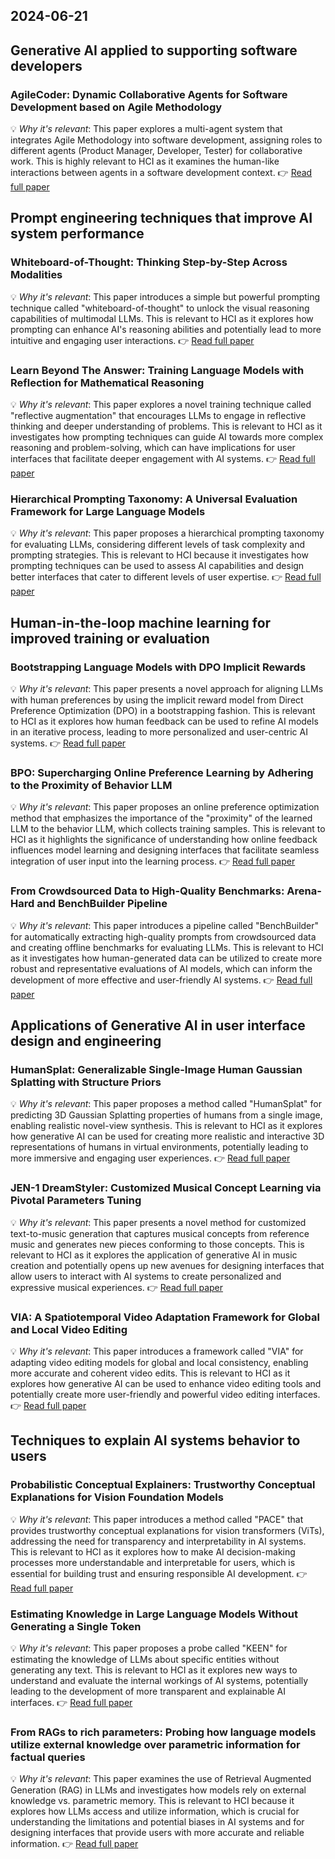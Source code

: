 ## 2024-06-21

## Generative AI applied to supporting software developers
### AgileCoder: Dynamic Collaborative Agents for Software Development based on Agile Methodology
💡 *Why it's relevant*: This paper explores a multi-agent system that integrates Agile Methodology into software development, assigning roles to different agents (Product Manager, Developer, Tester) for collaborative work. This is highly relevant to HCI as it examines the human-like interactions between agents in a software development context.
👉 [ Read full paper](https://arxiv.org/pdf/2406.11912)

## Prompt engineering techniques that improve AI system performance
### Whiteboard-of-Thought: Thinking Step-by-Step Across Modalities
💡 *Why it's relevant*:  This paper introduces a simple but powerful prompting technique called "whiteboard-of-thought" to unlock the visual reasoning capabilities of multimodal LLMs. This is relevant to HCI as it explores how prompting can enhance AI's reasoning abilities and potentially lead to more intuitive and engaging user interactions.
👉 [ Read full paper](https://arxiv.org/pdf/2406.14562)

### Learn Beyond The Answer: Training Language Models with Reflection for Mathematical Reasoning
💡 *Why it's relevant*:  This paper explores a novel training technique called "reflective augmentation" that encourages LLMs to engage in reflective thinking and deeper understanding of problems. This is relevant to HCI as it investigates how prompting techniques can guide AI towards more complex reasoning and problem-solving, which can have implications for user interfaces that facilitate deeper engagement with AI systems.
👉 [ Read full paper](https://arxiv.org/pdf/2406.12050)

### Hierarchical Prompting Taxonomy: A Universal Evaluation Framework for Large Language Models
💡 *Why it's relevant*:  This paper proposes a hierarchical prompting taxonomy for evaluating LLMs, considering different levels of task complexity and prompting strategies. This is relevant to HCI because it investigates how prompting techniques can be used to assess AI capabilities and design better interfaces that cater to different levels of user expertise. 
👉 [ Read full paper](https://arxiv.org/pdf/2406.12644)

## Human-in-the-loop machine learning for improved training or evaluation
### Bootstrapping Language Models with DPO Implicit Rewards
💡 *Why it's relevant*:  This paper presents a novel approach for aligning LLMs with human preferences by using the implicit reward model from Direct Preference Optimization (DPO) in a bootstrapping fashion. This is relevant to HCI as it explores how human feedback can be used to refine AI models in an iterative process, leading to more personalized and user-centric AI systems.
👉 [ Read full paper](https://arxiv.org/pdf/2406.09760)

### BPO: Supercharging Online Preference Learning by Adhering to the Proximity of Behavior LLM
💡 *Why it's relevant*: This paper proposes an online preference optimization method that emphasizes the importance of the "proximity" of the learned LLM to the behavior LLM, which collects training samples. This is relevant to HCI as it highlights the significance of understanding how online feedback influences model learning and designing interfaces that facilitate seamless integration of user input into the learning process. 
👉 [ Read full paper](https://arxiv.org/pdf/2406.12168)

### From Crowdsourced Data to High-Quality Benchmarks: Arena-Hard and BenchBuilder Pipeline
💡 *Why it's relevant*: This paper introduces a pipeline called "BenchBuilder" for automatically extracting high-quality prompts from crowdsourced data and creating offline benchmarks for evaluating LLMs. This is relevant to HCI as it investigates how human-generated data can be utilized to create more robust and representative evaluations of AI models, which can inform the development of more effective and user-friendly AI systems.
👉 [ Read full paper](https://arxiv.org/pdf/2406.11939)

## Applications of Generative AI in user interface design and engineering
### HumanSplat: Generalizable Single-Image Human Gaussian Splatting with Structure Priors
💡 *Why it's relevant*:  This paper proposes a method called "HumanSplat" for predicting 3D Gaussian Splatting properties of humans from a single image, enabling realistic novel-view synthesis. This is relevant to HCI as it explores how generative AI can be used for creating more realistic and interactive 3D representations of humans in virtual environments, potentially leading to more immersive and engaging user experiences.
👉 [ Read full paper](https://arxiv.org/pdf/2406.12459)

### JEN-1 DreamStyler: Customized Musical Concept Learning via Pivotal Parameters Tuning
💡 *Why it's relevant*: This paper presents a novel method for customized text-to-music generation that captures musical concepts from reference music and generates new pieces conforming to those concepts. This is relevant to HCI as it explores the application of generative AI in music creation and potentially opens up new avenues for designing interfaces that allow users to interact with AI systems to create personalized and expressive musical experiences.
👉 [ Read full paper](https://arxiv.org/pdf/2406.12292)

### VIA: A Spatiotemporal Video Adaptation Framework for Global and Local Video Editing
💡 *Why it's relevant*: This paper introduces a framework called "VIA" for adapting video editing models for global and local consistency, enabling more accurate and coherent video edits. This is relevant to HCI as it explores how generative AI can be used to enhance video editing tools and potentially create more user-friendly and powerful video editing interfaces.
👉 [ Read full paper](https://arxiv.org/pdf/2406.12831)

## Techniques to explain AI systems behavior to users
### Probabilistic Conceptual Explainers: Trustworthy Conceptual Explanations for Vision Foundation Models
💡 *Why it's relevant*:  This paper introduces a method called "PACE" that provides trustworthy conceptual explanations for vision transformers (ViTs), addressing the need for transparency and interpretability in AI systems. This is relevant to HCI as it explores how to make AI decision-making processes more understandable and interpretable for users, which is essential for building trust and ensuring responsible AI development.
👉 [ Read full paper](https://arxiv.org/pdf/2406.12649)

### Estimating Knowledge in Large Language Models Without Generating a Single Token
💡 *Why it's relevant*: This paper proposes a probe called "KEEN" for estimating the knowledge of LLMs about specific entities without generating any text. This is relevant to HCI as it explores new ways to understand and evaluate the internal workings of AI systems, potentially leading to the development of more transparent and explainable AI interfaces.
👉 [ Read full paper](https://arxiv.org/pdf/2406.12673)

### From RAGs to rich parameters: Probing how language models utilize external knowledge over parametric information for factual queries
💡 *Why it's relevant*:  This paper examines the use of Retrieval Augmented Generation (RAG) in LLMs and investigates how models rely on external knowledge vs. parametric memory. This is relevant to HCI because it explores how LLMs access and utilize information, which is crucial for understanding the limitations and potential biases in AI systems and for designing interfaces that provide users with more accurate and reliable information.
👉 [ Read full paper](https://arxiv.org/pdf/2406.12824)
